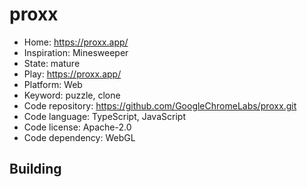 # proxx

- Home: https://proxx.app/
- Inspiration: Minesweeper
- State: mature
- Play: https://proxx.app/
- Platform: Web
- Keyword: puzzle, clone
- Code repository: https://github.com/GoogleChromeLabs/proxx.git
- Code language: TypeScript, JavaScript
- Code license: Apache-2.0
- Code dependency: WebGL

## Building
